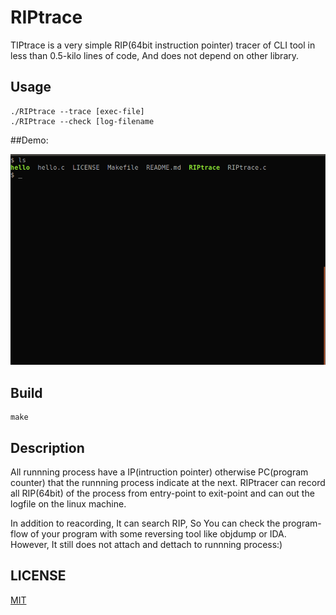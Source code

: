 # RIPtrace

TIPtrace is a very simple RIP(64bit instruction pointer) tracer of CLI tool in less than 0.5-kilo lines of code, And does not depend on other library.

## Usage

```
./RIPtrace --trace [exec-file]
./RIPtrace --check [log-filename
```
  
##Demo:  

![](https://github.com/cakeoomoo/RIPtrace/blob/master/demo.gif)



## Build

```
make  
```

## Description

All runnning process have a IP(intruction pointer) otherwise PC(program counter) that the runnning process indicate at the next.
RIPtracer can record all RIP(64bit) of the process from entry-point to exit-point and can out the logfile on the linux machine.
  
In addition to reacording, It can search RIP, So You can check the program-flow of your program with some reversing tool like objdump or IDA.
However, It still does not attach and dettach to runnning process:)
  

## LICENSE

[MIT](http://b4b4r07.mit-license.org)

